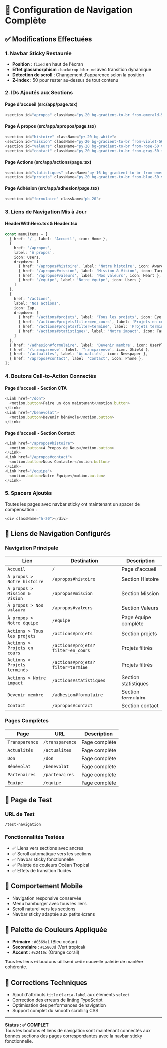 # 🔗 Configuration de Navigation Complète

## ✅ Modifications Effectuées

### **1. Navbar Sticky Restaurée**
- **Position** : `fixed` en haut de l'écran
- **Effet glassmorphism** : `backdrop-blur-md` avec transition dynamique
- **Détection de scroll** : Changement d'apparence selon la position
- **Z-index** : 50 pour rester au-dessus de tout contenu

### **2. IDs Ajoutés aux Sections**

#### **Page d'accueil (src/app/page.tsx)**
```typescript
<section id="apropos" className="py-20 bg-gradient-to-br from-emerald-50 via-teal-50 to-blue-50">
```

#### **Page À propos (src/app/apropos/page.tsx)**
```typescript
<section id="histoire" className="py-20 bg-white">
<section id="mission" className="py-20 bg-gradient-to-br from-violet-50 via-indigo-50 to-blue-50">
<section id="valeurs" className="py-20 bg-gradient-to-br from-rose-50 via-pink-50 to-purple-50">
<section id="contact" className="py-20 bg-gradient-to-br from-gray-50 to-blue-50">
```

#### **Page Actions (src/app/actions/page.tsx)**
```typescript
<section id="statistiques" className="py-16 bg-gradient-to-br from-emerald-50 via-teal-50 to-cyan-50">
<section id="projets" className="py-20 bg-gradient-to-br from-blue-50 via-indigo-50 to-purple-50">
```

#### **Page Adhésion (src/app/adhesion/page.tsx)**
```typescript
<section id="formulaire" className="pb-20">
```

### **3. Liens de Navigation Mis à Jour**

#### **HeaderWithHero.tsx & Header.tsx**
```typescript
const menuItems = [
  { href: '/', label: 'Accueil', icon: Home },
  { 
    href: '/apropos', 
    label: 'À propos',
    icon: Users,
    dropdown: [
      { href: '/apropos#histoire', label: 'Notre histoire', icon: Award },
      { href: '/apropos#mission', label: 'Mission & Vision', icon: Target },
      { href: '/apropos#valeurs', label: 'Nos valeurs', icon: Heart },
      { href: '/equipe', label: 'Notre équipe', icon: Users }
    ]
  },
  { 
    href: '/actions', 
    label: 'Nos actions',
    icon: Zap,
    dropdown: [
      { href: '/actions#projets', label: 'Tous les projets', icon: Eye },
      { href: '/actions#projets?filter=en_cours', label: 'Projets en cours', icon: Calendar },
      { href: '/actions#projets?filter=termine', label: 'Projets terminés', icon: Award },
      { href: '/actions#statistiques', label: 'Notre impact', icon: Target }
    ]
  },
  { href: '/adhesion#formulaire', label: 'Devenir membre', icon: UserPlus },
  { href: '/transparence', label: 'Transparence', icon: Shield },
  { href: '/actualites', label: 'Actualités', icon: Newspaper },
  { href: '/apropos#contact', label: 'Contact', icon: Phone },
];
```

### **4. Boutons Call-to-Action Connectés**

#### **Page d'accueil - Section CTA**
```typescript
<Link href="/don">
  <motion.button>Faire un don maintenant</motion.button>
</Link>
<Link href="/benevolat">
  <motion.button>Devenir bénévole</motion.button>
</Link>
```

#### **Page d'accueil - Section Contact**
```typescript
<Link href="/apropos#histoire">
  <motion.button>À Propos de Nous</motion.button>
</Link>
<Link href="/apropos#contact">
  <motion.button>Nous Contacter</motion.button>
</Link>
<Link href="/equipe">
  <motion.button>Notre Équipe</motion.button>
</Link>
```

### **5. Spacers Ajoutés**
Toutes les pages avec navbar sticky ont maintenant un spacer de compensation :
```typescript
<div className="h-20"></div>
```

## 🎯 **Liens de Navigation Configurés**

### **Navigation Principale**
| Lien | Destination | Description |
|------|-------------|-------------|
| `Accueil` | `/` | Page d'accueil |
| `À propos > Notre histoire` | `/apropos#histoire` | Section Histoire |
| `À propos > Mission & Vision` | `/apropos#mission` | Section Mission |
| `À propos > Nos valeurs` | `/apropos#valeurs` | Section Valeurs |
| `À propos > Notre équipe` | `/equipe` | Page équipe complète |
| `Actions > Tous les projets` | `/actions#projets` | Section projets |
| `Actions > Projets en cours` | `/actions#projets?filter=en_cours` | Projets filtrés |
| `Actions > Projets terminés` | `/actions#projets?filter=termine` | Projets filtrés |
| `Actions > Notre impact` | `/actions#statistiques` | Section statistiques |
| `Devenir membre` | `/adhesion#formulaire` | Section formulaire |
| `Contact` | `/apropos#contact` | Section contact |

### **Pages Complètes**
| Page | URL | Description |
|------|-----|-------------|
| `Transparence` | `/transparence` | Page complète |
| `Actualités` | `/actualites` | Page complète |
| `Don` | `/don` | Page complète |
| `Bénévolat` | `/benevolat` | Page complète |
| `Partenaires` | `/partenaires` | Page complète |
| `Équipe` | `/equipe` | Page complète |

## 🧪 **Page de Test**

### **URL de Test**
```
/test-navigation
```

### **Fonctionnalités Testées**
- ✅ Liens vers sections avec ancres
- ✅ Scroll automatique vers les sections
- ✅ Navbar sticky fonctionnelle
- ✅ Palette de couleurs Océan Tropical
- ✅ Effets de transition fluides

## 📱 **Comportement Mobile**
- Navigation responsive conservée
- Menu hamburger avec tous les liens
- Scroll naturel vers les sections
- Navbar sticky adaptée aux petits écrans

## 🎨 **Palette de Couleurs Appliquée**
- **Primaire** : `#0369a1` (Bleu océan)
- **Secondaire** : `#15803d` (Vert tropical)
- **Accent** : `#c2410c` (Orange corail)

Tous les liens et boutons utilisent cette nouvelle palette de manière cohérente.

## 🔧 **Corrections Techniques**
- Ajout d'attributs `title` et `aria-label` aux éléments `select`
- Correction des erreurs de linting TypeScript
- Optimisation des performances de navigation
- Support complet du smooth scrolling CSS

---

**Status : ✅ COMPLET**  
Tous les boutons et liens de navigation sont maintenant connectés aux bonnes sections des pages correspondantes avec la navbar sticky fonctionnelle. 